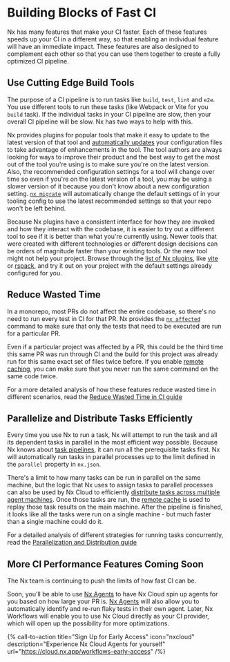 # Building Blocks of Fast CI

Nx has many features that make your CI faster. Each of these features speeds up your CI in a different way, so that enabling an individual feature will have an immediate impact. These features are also designed to complement each other so that you can use them together to create a fully optimized CI pipeline.

## Use Cutting Edge Build Tools

The purpose of a CI pipeline is to run tasks like `build`, `test`, `lint` and `e2e`. You use different tools to run these tasks (like Webpack or Vite for you `build` task). If the individual tasks in your CI pipeline are slow, then your overall CI pipeline will be slow. Nx has two ways to help with this.

Nx provides plugins for popular tools that make it easy to update to the latest version of that tool and [automatically updates](/core-features/automate-updating-dependencies) your configuration files to take advantage of enhancements in the tool. The tool authors are always looking for ways to improve their product and the best way to get the most out of the tool you're using is to make sure you're on the latest version. Also, the recommended configuration settings for a tool will change over time so even if you're on the latest version of a tool, you may be using a slower version of it because you don't know about a new configuration setting. [`nx migrate`](/core-features/automate-updating-dependencies) will automatically change the default settings of in your tooling config to use the latest recommended settings so that your repo won't be left behind.

Because Nx plugins have a consistent interface for how they are invoked and how they interact with the codebase, it is easier to try out a different tool to see if it is better than what you're currently using. Newer tools that were created with different technologies or different design decisions can be orders of magnitude faster than your existing tools. Or the new tool might not help your project. Browse through the [list of Nx plugins](/plugin-registry), like [vite](/nx-api/vite) or [rspack](/nx-api/rspack), and try it out on your project with the default settings already configured for you.

## Reduce Wasted Time

In a monorepo, most PRs do not affect the entire codebase, so there's no need to run every test in CI for that PR. Nx provides the [`nx affected`](/ci/features/affected) command to make sure that only the tests that need to be executed are run for a particular PR.

Even if a particular project was affected by a PR, this could be the third time this same PR was run through CI and the build for this project was already run for this same exact set of files twice before. If you enable [remote caching](/ci/features/remote-cache), you can make sure that you never run the same command on the same code twice.

For a more detailed analysis of how these features reduce wasted time in different scenarios, read the [Reduce Wasted Time in CI guide](/ci/concepts/reduce-waste)

## Parallelize and Distribute Tasks Efficiently

Every time you use Nx to run a task, Nx will attempt to run the task and all its dependent tasks in parallel in the most efficient way possible. Because Nx knows about [task pipelines](/concepts/task-pipeline-configuration), it can run all the prerequisite tasks first. Nx will automatically run tasks in parallel processes up to the limit defined in the `parallel` property in `nx.json`.

There's a limit to how many tasks can be run in parallel on the same machine, but the logic that Nx uses to assign tasks to parallel processes can also be used by Nx Cloud to efficiently [distribute tasks across multiple agent machines](/ci/features/distribute-task-execution). Once those tasks are run, the [remote cache](/ci/features/remote-cache) is used to replay those task results on the main machine. After the pipeline is finished, it looks like all the tasks were run on a single machine - but much faster than a single machine could do it.

For a detailed analysis of different strategies for running tasks concurrently, read the [Parallelization and Distribution guide](/ci/concepts/parallelization-distribution)

## More CI Performance Features Coming Soon

The Nx team is continuing to push the limits of how fast CI can be.

Soon, you'll be able to use [Nx Agents](/ci/features/nx-agents) to have Nx Cloud spin up agents for you based on how large your PR is. [Nx Agents](/ci/features/nx-agents) will also allow you to automatically identify and re-run flaky tests in their own agent. Later, Nx Workflows will enable you to use Nx Cloud directly as your CI provider, which will open up the possibility for more optimizations.

{% call-to-action title="Sign Up for Early Access" icon="nxcloud" description="Experience Nx Cloud Agents for yourself" url="https://cloud.nx.app/workflows-early-access" /%}
